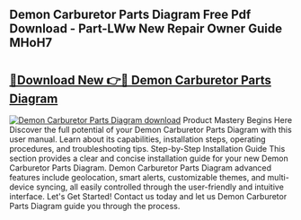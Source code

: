 ## Demon Carburetor Parts Diagram Free Pdf Download - Part-LWw New Repair Owner Guide MHoH7

# <h2><a href="http://dfttmh.blite.top/?on=Demon+Carburetor+Parts+Diagram">🔗Download New 👉🔴 Demon Carburetor Parts Diagram</a></h2>

[![Demon Carburetor Parts Diagram download](https://i.imgur.com/lujVjoI.png)](http://dfttmh.blite.top/?on=Demon+Carburetor+Parts+Diagram)
Product Mastery Begins Here Discover the full potential of your Demon Carburetor Parts Diagram with this user manual. Learn about its capabilities, installation steps, operating procedures, and troubleshooting tips. Step-by-Step Installation Guide This section provides a clear and concise installation guide for your new Demon Carburetor Parts Diagram. Demon Carburetor Parts Diagram advanced features include geolocation, smart alerts, customizable themes, and multi-device syncing, all easily controlled through the user-friendly and intuitive interface. Let's Get Started! Contact us today and let us Demon Carburetor Parts Diagram guide you through the process.
